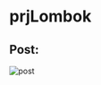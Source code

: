 # prjLombok
## Post:
![post](https://github.com/JulioCoronetti/prjLombok/assets/133894436/6a7695a9-8988-4e83-8676-39d9c8059a59)
